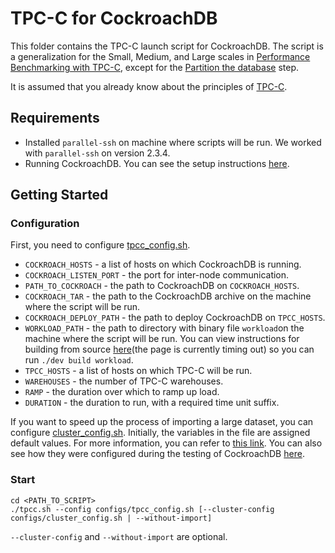 # TPC-C for CockroachDB

This folder contains the TPC-C launch script for CockroachDB.
The script is a generalization for the Small, Medium, and Large scales in 
[Performance Benchmarking with TPC-C](https://www.cockroachlabs.com/docs/v23.1/performance-benchmarking-with-tpcc-large),
except for the [Partition the database](https://www.cockroachlabs.com/docs/v23.1/performance-benchmarking-with-tpcc-large#step-5-partition-the-database) step.

It is assumed that you already know about the principles of [TPC-C](https://en.wikipedia.org/wiki/TPC-C).


## Requirements
+ Installed `parallel-ssh` on machine where scripts will be run. We worked with `parallel-ssh` on version 2.3.4.
+ Running CockroachDB. You can see the setup instructions [here](../db_installers/cockroach/README.md).

## Getting Started

### Configuration

First, you need to configure [tpcc_config.sh](configs/tpcc_config.sh).

+ `COCKROACH_HOSTS` - a list of hosts on which CockroachDB is running.
+ `COCKROACH_LISTEN_PORT` - the port for inter-node communication.
+ `PATH_TO_COCKROACH` - the path to CockroachDB on `COCKROACH_HOSTS`.
+ `COCKROACH_TAR` - the path to the CockroachDB archive on the machine where the script will be run.
+ `COCKROACH_DEPLOY_PATH` - the path to deploy CockroachDB on `TPCC_HOSTS`.
+ `WORKLOAD_PATH` - the path to directory with binary file `workload`on the machine where the script will be run.
You can view instructions for building from source [here](https://wiki.crdb.io/wiki/spaces/CRDB/pages/181338446/Getting+and+building+CockroachDB+from+source)(the page is currently timing out) so you can run `./dev build workload`. 
+ `TPCC_HOSTS` - a list of hosts on which TPC-C will be run.
+ `WAREHOUSES` - the number of TPC-C warehouses.
+ `RAMP` - the duration over which to ramp up load.
+ `DURATION` - the duration to run, with a required time unit suffix.

If you want to speed up the process of importing a large dataset, you can 
configure [cluster_config.sh](configs/cluster_config.sh). Initially, the variables 
in the file are assigned default values. For more information, you can refer to 
[this link](https://www.cockroachlabs.com/docs/v23.1/cluster-settings). You can
also see how they were configured during the testing of CockroachDB
[here](https://www.cockroachlabs.com/docs/v23.1/performance-benchmarking-with-tpcc-large#step-3-configure-the-cluster).

### Start

```shell
cd <PATH_TO_SCRIPT>
./tpcc.sh --config configs/tpcc_config.sh [--cluster-config configs/cluster_config.sh | --without-import]
```
`--cluster-config` and `--without-import` are optional.
